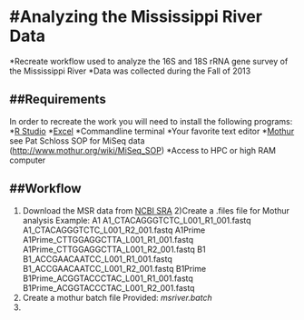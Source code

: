 #Analyzing the Mississippi River Data
======================================

*Recreate workflow used to analyze the 16S and 18S rRNA gene survey of the Mississippi River
*Data was collected during the Fall of 2013

##Requirements
--------------

In order to recreate the work you will need to install the following programs:
*[R Studio](https://www.rstudio.com/)
*[Excel](https://office.live.com/start/Excel.aspx)
*Commandline terminal
*Your favorite text editor
*[Mothur](http://www.mothur.org/)
    see Pat Schloss SOP for MiSeq data (http://www.mothur.org/wiki/MiSeq_SOP)
*Access to HPC or high RAM computer

##Workflow
----------

1) Download the MSR data from [NCBI SRA](http://www.ncbi.nlm.nih.gov/sra)
2)Create a .files file for Mothur analysis
    Example:
        A1	A1_CTACAGGGTCTC_L001_R1_001.fastq	A1_CTACAGGGTCTC_L001_R2_001.fastq
        A1Prime	A1Prime_CTTGGAGGCTTA_L001_R1_001.fastq	A1Prime_CTTGGAGGCTTA_L001_R2_001.fastq
        B1	B1_ACCGAACAATCC_L001_R1_001.fastq	B1_ACCGAACAATCC_L001_R2_001.fastq
        B1Prime	B1Prime_ACGGTACCCTAC_L001_R1_001.fastq	B1Prime_ACGGTACCCTAC_L001_R2_001.fastq
3) Create a mothur batch file
    Provided: *msriver.batch*
4)
